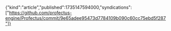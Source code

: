 {"kind":"article","published":1735147594000,"syndications":["https://github.com/profectus-engine/Profectus/commit/9e65adee95473d7784109b090c60cc75ebd5f287"]}
